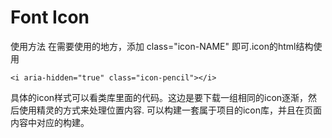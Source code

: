 # Font Icon 

使用方法  在需要使用的地方，添加   class="icon-NAME"   即可.icon的html结构使用
```
<i aria-hidden="true" class="icon-pencil"></i>
```

具体的icon样式可以看类库里面的代码。这边是要下载一组相同的icon逐渐，然后使用精灵的方式来处理位置内容.
可以构建一套属于项目的icon库，并且在页面内容中对应的构建。 








